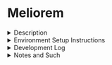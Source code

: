 # Meliorem

<details><summary>Description</summary>
<p>  

loading...

</p>
</details>
<details><summary>Environment Setup Instructions</summary>
<p>

loading...

</p>
</details>
<details><summary>Development Log</summary>
<p>

10/27/21
- create github for project
- Set up ESlint: https://brygrill.medium.com/create-react-app-with-typescript-eslint-prettier-and-github-actions-f3ce6a571c97

Backlog
- Upload sketches
- Carry over notes
- Create initial page

</p>
</details>
<details><summary>Notes and Such</summary>
<p>  

loading...
</p>
</details>